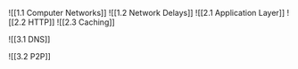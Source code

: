 ![[1.1 Computer Networks]]
![[1.2 Network Delays]]
![[2.1 Application Layer]]
![[2.2 HTTP]]
![[2.3 Caching]]

![[3.1 DNS]]

![[3.2 P2P]]